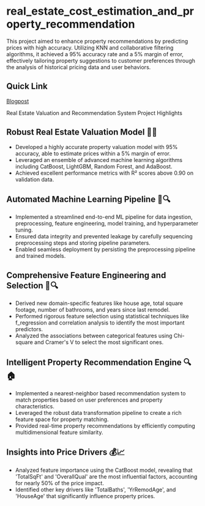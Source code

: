 # real_estate_cost_estimation_and_property_recommendation
This project aimed to enhance property recommendations by predicting prices with high accuracy. Utilizing KNN and collaborative filtering algorithms, it achieved a 95% accuracy rate and a 5% margin of error, effectively tailoring property suggestions to customer preferences through the analysis of historical pricing data and user behaviors.

## Quick Link
[Blogpost](https://nycdatascience.com/blog/student-works/end-to-end-machine-learning-pipeline-for-real-estate-valuation-recommendation-engine/?aiEnableCheckShortcode=true)

Real Estate Valuation and Recommendation System
Project Highlights

## Robust Real Estate Valuation Model 🏡🧮

- Developed a highly accurate property valuation model with 95% accuracy, able to estimate prices within a 5% margin of error.
- Leveraged an ensemble of advanced machine learning algorithms including CatBoost, LightGBM, Random Forest, and AdaBoost.
- Achieved excellent performance metrics with R² scores above 0.90 on validation data.


## Automated Machine Learning Pipeline 🤖🔍

- Implemented a streamlined end-to-end ML pipeline for data ingestion, preprocessing, feature engineering, model training, and hyperparameter tuning.
- Ensured data integrity and prevented leakage by carefully sequencing preprocessing steps and storing pipeline parameters.
- Enabled seamless deployment by persisting the preprocessing pipeline and trained models.

## Comprehensive Feature Engineering and Selection 🔧🔍

- Derived new domain-specific features like house age, total square footage, number of bathrooms, and years since last remodel.
- Performed rigorous feature selection using statistical techniques like f_regression and correlation analysis to identify the most important predictors.
- Analyzed the associations between categorical features using Chi-square and Cramer's V to select the most significant ones.


## Intelligent Property Recommendation Engine 🔍🏠

- Implemented a nearest-neighbor based recommendation system to match properties based on user preferences and property characteristics.
- Leveraged the robust data transformation pipeline to create a rich feature space for property matching.
- Provided real-time property recommendations by efficiently computing multidimensional feature similarity.

## Insights into Price Drivers 💰📈

- Analyzed feature importance using the CatBoost model, revealing that 'TotalSqFt' and 'OverallQual' are the most influential factors, accounting for nearly 50% of the price impact.
- Identified other key drivers like 'TotalBaths', 'YrRemodAge', and 'HouseAge' that significantly influence property prices.
